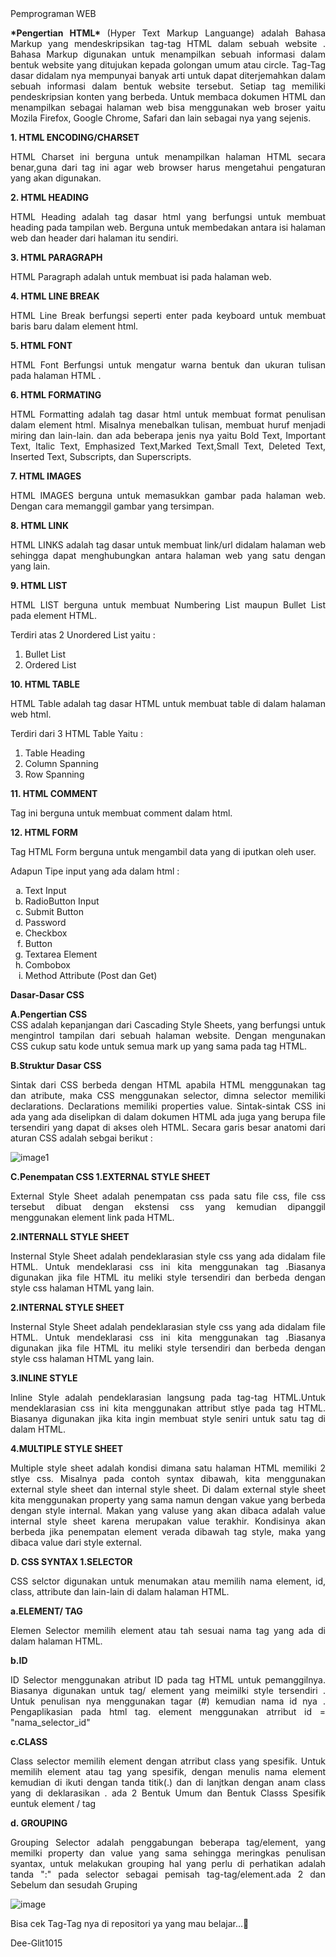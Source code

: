 <html>
  <body>
    Pemprograman WEB

<p align = "justify">
  <b>*Pengertian HTML* </b>
(Hyper Text Markup Languange) adalah Bahasa Markup yang mendeskripsikan tag-tag HTML dalam sebuah website . 
Bahasa Markup digunakan untuk menampilkan sebuah informasi dalam bentuk website yang ditujukan kepada golongan umum atau circle.
Tag-Tag dasar didalam nya mempunyai banyak arti untuk dapat diterjemahkan dalam sebuah informasi dalam bentuk website tersebut. 
Setiap tag memiliki pendeskripsian konten yang berbeda. Untuk membaca dokumen HTML dan menampilkan sebagai halaman web bisa
menggunakan web broser yaitu Mozila Firefox, Google Chrome, Safari dan lain sebagai nya yang sejenis. </p>

<b> 1. HTML ENCODING/CHARSET</b>
<p align = "justify"> HTML Charset ini berguna untuk menampilkan halaman HTML secara benar,guna dari tag ini agar web browser harus mengetahui pengaturan yang akan digunakan. </p>
<b> 2. HTML HEADING </b>
<p align = "justify"> HTML Heading adalah tag dasar html yang berfungsi untuk membuat heading pada tampilan web. Berguna untuk membedakan antara isi halaman web dan header dari halaman itu sendiri. </p>
<b> 3. HTML PARAGRAPH </b>
<p align = "justify"> HTML Paragraph adalah untuk membuat isi pada halaman web. </p>
<b> 4. HTML LINE BREAK </b>
<p align = "justify"> HTML Line Break berfungsi seperti enter pada keyboard untuk membuat baris baru dalam element html. </p>
<b> 5. HTML FONT </b>
<p align = "justify"> HTML Font Berfungsi untuk mengatur warna bentuk dan ukuran tulisan pada halaman HTML .</p>
<b> 6. HTML FORMATING </b>
<p align = "justify"> HTML Formatting adalah tag dasar html untuk membuat format penulisan dalam element html. Misalnya menebalkan tulisan, membuat huruf menjadi miring dan lain-lain. dan ada beberapa jenis nya yaitu Bold Text, Important Text, Italic Text, Emphasized Text,Marked Text,Small Text, Deleted Text, Inserted Text, Subscripts, dan Superscripts. </p>
<b> 7. HTML IMAGES </b>
<p align = "justify"> HTML IMAGES berguna untuk memasukkan gambar pada halaman web. Dengan cara memanggil gambar yang tersimpan.</p>
<b> 8. HTML LINK </b>
<p align = "justify"> HTML LINKS adalah tag dasar untuk membuat link/url didalam halaman web sehingga dapat menghubungkan antara halaman web yang satu dengan yang lain.</p>
<b> 9. HTML LIST </b>
<p align = "justify"> HTML LIST berguna untuk membuat Numbering List maupun Bullet List pada element HTML.</p>
Terdiri atas 2 Unordered List yaitu : 
<ol>
<li>Bullet List</li>
<li>Ordered List</li>
</ol>
<b> 10. HTML TABLE </b>
<p align = "justify"> HTML Table adalah tag dasar HTML untuk membuat table di dalam halaman web html.</p>
Terdiri dari 3 HTML Table Yaitu :
<ol>
<li>Table Heading </li>
<li>Column Spanning </li>
<li>Row Spanning </li>
</ol>
<b> 11. HTML COMMENT </b>
<p align = "justify"> Tag ini berguna untuk membuat comment dalam html.</p>
<b> 12. HTML FORM </b>
<p align = "justify"> Tag HTML Form berguna untuk mengambil data yang di iputkan oleh user.</p>
Adapun Tipe input yang ada dalam html :
<ol type = 'a'>
<li>Text Input</li>
<li>RadioButton Input</li>
<li>Submit Button</li>
<li>Password</li>
<li>Checkbox</li>
<li>Button</li>
<li>Textarea Element</li> 
<li>Combobox</li>
<li>Method Attribute (Post dan Get)</li>
</ol>
<b>Dasar-Dasar CSS </b>
<p align = "justify">
  <b>A.Pengertian CSS </b>
  <br> CSS adalah kepanjangan dari Cascading Style Sheets, yang berfungsi untuk mengintrol tampilan dari sebuah halaman website. Dengan mengunakan CSS cukup satu kode untuk semua mark up yang sama pada tag HTML.</br>
  
  <b>B.Struktur Dasar CSS </b>
  <p align = "justify">
  Sintak dari CSS berbeda dengan HTML apabila HTML menggunakan tag dan atribute, maka CSS menggunakan selector, dimna selector memiliki declarations. Declarations memiliki properties value. Sintak-sintak CSS ini ada yang ada diselipkan di dalam dokumen HTML ada juga yang berupa file tersendiri yang dapat di akses oleh HTML. Secara garis besar anatomi dari aturan CSS adalah sebgai berikut :</p>

  ![image1](https://github.com/user-attachments/assets/ff39b4bb-c5f3-46ef-8cd8-7a94a254d803)
 

 <b> C.Penempatan CSS </b>
   <b> 1.EXTERNAL STYLE SHEET </b>
   <p align = "justify">
    External Style Sheet adalah penempatan css pada satu file css, file css tersebut dibuat dengan ekstensi css yang kemudian dipanggil menggunakan element link pada HTML.</p>
     <b> 2.INTERNALL STYLE SHEET </b>
      <p align = "justify">
     Insternal Style Sheet adalah pendeklarasian style css yang ada didalam file HTML. Untuk mendeklarasi css ini kita menggunakan tag <stlye>.Biasanya digunakan jika file HTML itu meliki style tersendiri dan berbeda dengan style css halaman HTML yang lain.</p>
     <b> 2.INTERNAL STYLE SHEET </b>
      <p align = "justify">
     Insternal Style Sheet adalah pendeklarasian style css yang ada didalam file HTML. Untuk mendeklarasi css ini kita menggunakan tag <stlye>.Biasanya digunakan jika file HTML itu meliki style tersendiri dan berbeda dengan style css halaman HTML yang lain.</p>
     <b> 3.INLINE STYLE </b>
      <p align = "justify">
     Inline Style adalah pendeklarasian langsung pada tag-tag HTML.Untuk mendeklarasian css ini kita menggunakan attribut stlye pada tag HTML. Biasanya digunakan jika kita ingin membuat style seniri untuk satu tag di dalam HTML.</p>
     <b> 4.MULTIPLE STYLE SHEET </b>
      <p align = "justify">
     Multiple style sheet adalah kondisi dimana satu halaman HTML memiliki 2 stlye css. Misalnya pada contoh syntax dibawah, kita menggunakan external style sheet dan internal style sheet. Di dalam external style sheet kita menggunakan property yang sama namun dengan vakue yang berbeda dengan style internal. Makan yang valuse yang akan dibaca adalah value internal style sheet karena merupakan value terakhir. Kondisinya akan berbeda jika penempatan element <link> verada dibawah tag style, maka yang dibaca value dari style external. </p>

 <b> D. CSS SYNTAX </b>
   <b> 1.SELECTOR </b>
   <p align = "justify">
   CSS selctor digunakan untuk menumakan atau memilih nama element, id, class, attribute dan lain-lain di dalam halaman HTML.</p>
    <b> a.ELEMENT/ TAG </b>
    <p align = "justify">
    Elemen Selector memilih element atau tah sesuai nama tag yang ada di dalam halaman HTML.</p>
    <b> b.ID </b>
    <p align = "justify">
ID Selector menggunakan atribut ID pada tag HTML untuk pemanggilnya. Biasanya digunakan untuk tag/ element yang meimilki style tersendiri . Untuk penulisan nya menggunakan tagar (#) kemudian nama id nya . Pengaplikasian pada html tag. element menggunakan atrribut id = "nama_selector_id"</p>
<b> c.CLASS </b>
    <p align = "justify">
Class selector memilih element dengan atrribut class yang spesifik. Untuk memilih element atau tag yang spesifik, dengan menulis nama element kemudian di ikuti dengan tanda titik(.) dan di lanjtkan dengan anam class yang di deklarasikan . ada 2 Bentuk Umum dan Bentuk Classs Spesifik euntuk element / tag</p>
<b> d. GROUPING </b>
    <p align = "justify">
Grouping Selector adalah penggabungan beberapa tag/element, yang memilki property dan value yang sama sehingga meringkas penulisan syantax, untuk melakukan grouping hal yang perlu di perhatikan adalah tanda ":" pada selector sebagai pemisah tag-tag/element.ada 2 dan Sebelum dan sesudah Gruping </p>

![image](https://github.com/user-attachments/assets/f9550730-e0f0-4ec2-b695-598a7b5fe940)

     
Bisa cek Tag-Tag nya di repositori ya yang mau belajar...🤞

Dee-Glit1015

  </body>
</html>
